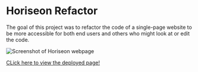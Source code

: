 # Horiseon Refactor

The goal of this project was to refactor the code of a single-page website to be more accessible for both end users and others who might look at or edit the code.

![Screenshot of Horiseon webpage](https://imgur.com/a/aLVRJOp)

[CLick here to view the deployed page!](https://masontmorris.github.io/horiseon-refactor/)
